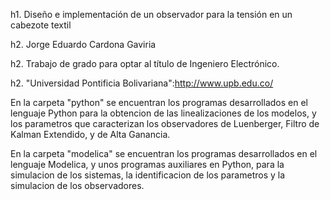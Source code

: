 h1. Diseño e implementación de un observador para la tensión en un cabezote textil

h2. Jorge Eduardo Cardona Gaviria

h2. Trabajo de grado para optar al título de Ingeniero Electrónico.

h2. "Universidad Pontificia Bolivariana":http://www.upb.edu.co/

En la carpeta "python" se encuentran los programas desarrollados en el lenguaje Python para la obtencion de las linealizaciones de los modelos, y los parametros que caracterizan los observadores de Luenberger, Filtro de Kalman Extendido, y de Alta Ganancia.

En la carpeta "modelica" se encuentran los programas desarrollados en el lenguaje Modelica, y unos programas auxiliares en Python, para la simulacion de los sistemas, la identificacion de los parametros y la simulacion de los observadores.
